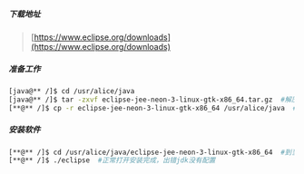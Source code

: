 ##### 下载地址 

> [https://www.eclipse.org/downloads](https://www.eclipse.org/downloads)

##### 准备工作

```bash
[java@** /]$ cd /usr/alice/java
[java@** /]$ tar -zxvf eclipse-jee-neon-3-linux-gtk-x86_64.tar.gz  #解压目录，x从文档中提取文件，v处理文件列表，z通过gzip解压，f使用档名
[**@** /]$ cp -r eclipse-jee-neon-3-linux-gtk-x86_64 /usr/alice/java  #复制解压后的目录，r循环复制整个目录文件
```

##### 安装软件

```bash
[**@** /]$ cd /usr/alice/java/eclipse-jee-neon-3-linux-gtk-x86_64  #到当前地址
[**@** /]$ ./eclipse  #正常打开安装完成，出错jdk没有配置
```







